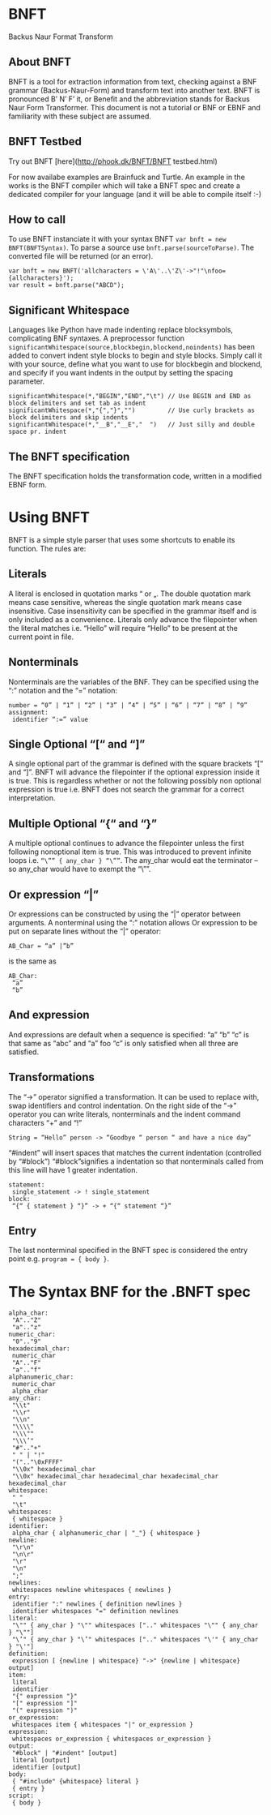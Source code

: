 BNFT
====
Backus Naur Format Transform

About BNFT
----------
BNFT is a tool for extraction information from text, checking against a BNF grammar (Backus-Naur-Form) and transform text into another text.
BNFT is pronounced B’ N’ F’ it, or Benefit and the abbreviation stands for Backus Naur Form Transformer. This document is not a tutorial or BNF or EBNF and familiarity with these subject are assumed.

BNFT Testbed
------------
Try out BNFT [here](http://phook.dk/BNFT/BNFT testbed.html)

For now availabe examples are Brainfuck and Turtle. An example in the works is the BNFT compiler which will take a BNFT spec and create a dedicated compiler for your language (and it will be able to compile itself :-)

How to call
-----------
To use BNFT instanciate it with your syntax BNFT `var bnft = new BNFT(BNFTSyntax)`.
To parse a source use `bnft.parse(sourceToParse)`. The converted file will be returned (or an error).
```
var bnft = new BNFT('allcharacters = \'A\'..\'Z\'->"!"\nfoo={allcharacters}');
var result = bnft.parse("ABCD");
```

Significant Whitespace
----------------------
Languages like Python have made indenting replace blocksymbols, complicating BNF syntaxes. A preprocessor function `significantWhitespace(source,blockbegin,blockend,noindents)` has been added to convert indent style blocks to begin and style blocks. Simply call it with your source, define what you want to use for blockbegin and blockend, and specify if you want indents in the output by setting the spacing parameter.
```
significantWhitespace(*,"BEGIN","END","\t") // Use BEGIN and END as block delimiters and set tab as indent
significantWhitespace(*,"{","}","")         // Use curly brackets as block delimiters and skip indents
significantWhitespace(*,"__B","__E","  ")   // Just silly and double space pr. indent
```

The BNFT specification
----------------------
The BNFT specification holds the transformation code, written in a modified EBNF form.

Using BNFT
==========
BNFT is a simple style parser that uses some shortcuts to enable its function. 
The rules are:

Literals
--------
A literal is enclosed in quotation marks “ or „. The double quotation mark means case sensitive, whereas the single quotation mark means case insensitive. Case insensitivity can be specified in the grammar itself and is only included as a convenience. Literals only advance the filepointer when the literal matches i.e. “Hello” will require “Hello” to be present at the current point in file.

Nonterminals
------------
Nonterminals are the variables of the BNF. They can be specified using the “:” notation and the “=” notation:
```
number = “0” | “1” | “2” | “3” | ”4” | “5” | “6” | “7” | “8” | ”9”
assignment:
 identifier “:=” value
```
Single Optional “[“ and “]”
---------------------------
A single optional part of the grammar is defined with the square brackets “[“ and “]”. BNFT will advance the filepointer if the optional expression inside it is true. This is regardless whether or not the following possibly non optional expression is true i.e. BNFT does not search the grammar for a correct interpretation.

Multiple Optional “{“ and “}”
-----------------------------
A multiple optional continues to advance the filepointer unless the first following nonoptional item is
true. This was introduced to prevent infinite loops i.e. `“\”” { any_char } “\””`. The
any_char would eat the terminator – so any_char would have to exempt the “\””.

Or expression “|”
-----------------
Or expressions can be constructed by using the “|” operator between arguments. A nonterminal using
the “:” notation allows Or expression to be put on separate lines without the “|” operator:
```
AB_Char = “a” |”b”
```
is the same as
```
AB_Char:
 “a”
 “b”
```
And expression
--------------
And expressions are default when a sequence is specified: “a” “b” “c” is that same as “abc” and
“a” foo “c” is only satisfied when all three are satisfied.

Transformations
---------------
The “->” operator signified a transformation. It can be used to replace with, swap identifiers and
control indentation. On the right side of the “->” operator you can write literals, nonterminals and the
indent command characters “+” and “!”
```
String = “Hello” person -> “Goodbye “ person “ and have a nice day”
```
“#indent” will insert spaces that matches the current indentation (controlled by “#block”)
“#block”signifies a indentation so that nonterminals called from this line will have 1 greater indentation.
```
statement:
 single_statement -> ! single_statement
block:
 “{“ { statement } “}” -> + “{“ statement “}”
```

Entry
-----
The last nonterminal specified in the BNFT spec is considered the entry point e.g. `program = { body }`.

The Syntax BNF for the .BNFT spec
=================================
```
alpha_char:
 "A".."Z"
 "a".."z"
numeric_char:
 "0".."9"
hexadecimal_char:
 numeric_char
 "A".."F"
 "a".."f"
alphanumeric_char:
 numeric_char
 alpha_char
any_char:
 "\\t"
 "\\r"
 "\\n"
 "\\\\"
 "\\\""
 "\\\’"
 "#".."+"
 " " | "!"
 "(".."\0xFFFF"
 "\\0x" hexadecimal_char
 "\\0x" hexadecimal_char hexadecimal_char hexadecimal_char hexadecimal_char
whitespace:
 " "
 "\t"
whitespaces:
 { whitespace }
identifier:
 alpha_char { alphanumeric_char | "_"} { whitespace }
newline:
 "\r\n"
 "\n\r"
 "\r"
 "\n"
 ";"
newlines:
 whitespaces newline whitespaces { newlines }
entry:
 identifier ":" newlines { definition newlines }
 identifier whitespaces "=" definition newlines
literal:
 "\"" { any_char } "\"" whitespaces [".." whitespaces "\"" { any_char } "\""]
 "\’" { any_char } "\’" whitespaces [".." whitespaces "\'" { any_char } "\'"]
definition:
 expression [ {newline | whitespace} "->" {newline | whitespace} output]
item:
 literal
 identifier
 "{" expression "}"
 "[" expression "]"
 "(" expression ")"
or_expression:
 whitespaces item { whitespaces "|" or_expression }
expression:
 whitespaces or_expression { whitespaces or_expression }
output:
 "#block" | "#indent" [output]
 literal [output]
 identifier [output]
body:
 { "#include" {whitespace} literal }
 { entry }
script:
 { body }
```
